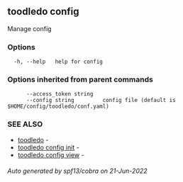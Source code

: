 ## toodledo config

Manage config

### Options

```
  -h, --help   help for config
```

### Options inherited from parent commands

```
      --access_token string   
      --config string         config file (default is $HOME/config/toodledo/conf.yaml)
```

### SEE ALSO

* [toodledo](toodledo.md)	 - 
* [toodledo config init](toodledo_config_init.md)	 - 
* [toodledo config view](toodledo_config_view.md)	 - 

###### Auto generated by spf13/cobra on 21-Jun-2022
